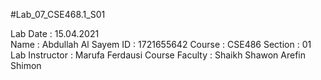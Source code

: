 #Lab_07_CSE468.1_S01


Lab Date : 15.04.2021   
Name : Abdullah Al Sayem
ID : 1721655642
Course : CSE486
Section : 01
Lab Instructor : Marufa Ferdausi
Course Faculty : Shaikh Shawon Arefin Shimon
